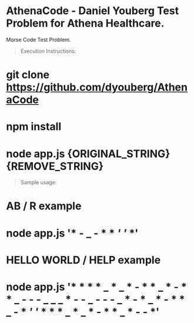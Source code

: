 # AthenaCode - Daniel Youberg Test Problem for Athena Healthcare.

Morse Code Test Problem.

> Execution Instructions:

# git clone https://github.com/dyouberg/AthenaCode

# npm install

# node app.js {ORIGINAL_STRING} {REMOVE_STRING}

> Sample usage:

# AB / R example
# node app.js '* - _ - * * *' '* *'

# HELLO WORLD / HELP example
# node app.js '* * * * _ * _ * - * * _ * - * * _ - - - _ _ _ * - - _ - - - _ * - * _ * - * * _ - * *' '* * * * _ * _ * - * * _ * - - *'

